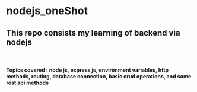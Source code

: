 # nodejs_oneShot
<h2>This repo consists my learning of backend via nodejs </h2> <br>
<h4>Topics covered : node js, express js, environment variables, http methods, routing, database connection, basic crud operations, and some rest api methods</h4>
